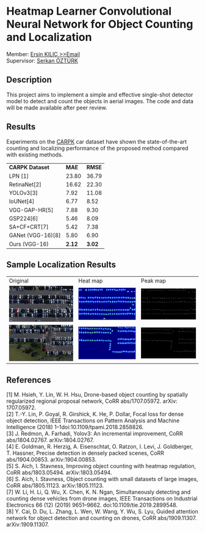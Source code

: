 # Heatmap Learner Convolutional Neural Network for Object Counting and Localization
Member: <a href="https://github.com/ekilic/"> Ersin KILIÇ  </a> <a href = "mailto:ersinkilic@erciyes.edu.tr">>>Email</a></br>
Supervisor: <a href="https://avesis.erciyes.edu.tr/ozturks/"> Serkan ÖZTÜRK </a> </br>

<h2>Description</h2>

This project aims to implement a simple and effective single-shot detector model to detect and count the objects in aerial images. The code and data will be made available after peer review.

<h2>Results</h2>

Experiments on the <a href="https://lafi.github.io/LPN/">CARPK</a> car dataset have shown the state-of-the-art counting and localizing performance of the proposed method compared with existing methods.

<table>
<tbody>
<tr>
<td><b>CARPK Dataset</b></td>
<td><b>MAE</b></td>
<td><b>RMSE</b></td>
</tr>
 <tr>
<td>LPN&nbsp;[1]</td>
<td>23.80</td>
<td>36.79</td>
</tr>
 <tr>
<td>RetinaNet[2]</td>
<td>16.62</td>
<td>22.30</td>
</tr>
 <tr>
<td>YOLOv3[3]</td>
<td>7.92</td>
<td>11.08</td>
</tr>
 <tr>
<td>IoUNet[4]</td>
<td>6.77</td>
<td>8.52</td>
</tr>
 <tr>
<td>VGG-GAP-HR[5]</td>
<td>7.88</td>
<td>9.30</td>
</tr>
<tr>
<tr>
<td>GSP224[6]</td>
<td>5.46</td>
<td>8.09</td>
</tr>
 <tr>
<td>SA+CF+CRT[7]</td>
<td>5.42</td>
<td>7.38</td>
</tr>
 <tr>
<td>GANet (VGG-16)[8]</td>
<td>5.80</td>
<td>6.90</td>
</tr>
<td>Ours (VGG-16)</td>
<td><b>2.12</b></td>
  <td><b>3.02</b></td>
</tr>
</tbody>
</table>


<h2>Sample Localization Results</h2>

<table>
<tbody>
<tr>
<td>Original</td>
<td>Heat map</td>
<td>Peak map</td>
</tr>
<tr>
<td><img src="results/457.png"/></td>
<td><img src="results/heatmap-457.png"/></td>
<td><img src="results/peakmap-457.png"/></td>
</tr>
<tr>
<td><img src="results/456.png"/></td>
<td><img src="results/heatmap-456.png"/></td>
<td><img src="results/peakmap-456.png"/></td>
</tr>
</tbody>
</table>

<h2>References</h2>
[1] M. Hsieh, Y. Lin, W. H. Hsu, Drone-based object counting by spatially regularized regional proposal network, CoRR abs/1707.05972. arXiv: 1707.05972. </br>
[2] T.-Y. Lin, P. Goyal, R. Girshick, K. He, P. Dollar, Focal loss for dense object detection, IEEE Transactions on Pattern Analysis and Machine Intelligence (2018) 1–1doi:10.1109/tpami.2018.2858826.</br>
[3] J. Redmon, A. Farhadi, Yolov3: An incremental improvement, CoRR abs/1804.02767. arXiv:1804.02767.</br>
[4] E. Goldman, R. Herzig, A. Eisenschtat, O. Ratzon, I. Levi, J. Goldberger, T. Hassner, Precise detection in densely packed scenes, CoRR abs/1904.00853. arXiv:1904.00853.</br>
[5] S. Aich, I. Stavness, Improving object counting with heatmap regulation, CoRR abs/1803.05494. arXiv:1803.05494.</br>
[6] S. Aich, I. Stavness, Object counting with small datasets of large images, CoRR abs/1805.11123. arXiv:1805.11123.</br>
[7] W. Li, H. Li, Q. Wu, X. Chen, K. N. Ngan, Simultaneously detecting and counting dense vehicles from drone images, IEEE Transactions on Industrial Electronics 66 (12) (2019) 9651–9662. doi:10.1109/tie.2019.2899548.</br>
[8] Y. Cai, D. Du, L. Zhang, L. Wen, W. Wang, Y. Wu, S. Lyu, Guided attention network for object detection and counting on drones, CoRR abs/1909.11307. arXiv:1909.11307.</br>
